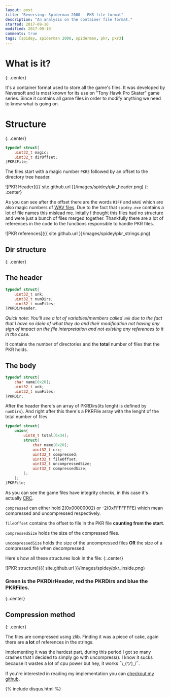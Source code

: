 ```yaml
---
layout: post
title: "Reversing: Spiderman 2000 - PKR file format"
description: "An analysis on the container file format."
started: 2017-09-10
modified: 2017-09-10
comments: true
tags: [spidey, spiderman 2000, spiderman, pkr, pkr3]
---
```


# What is it?
{: .center}

It's a container format used to store all the game's files. It was developed by Neversoft and is most known for its use on "Tony Hawk Pro Skater" game series.
Since it contains all game files in order to modify anything we need to know what is going on.

# Structure
{: .center}

```c
typedef struct{
	uint32_t magic;
	uint32_t dirOffset;
}PKR3File;
```

The files start with a magic number `PKR3` followed by an offset to the directory tree header.

![PKR Header]({{ site.github.url }}/images/spidey/pkr_header.png)
{: .center}

As you can see after the offset there are the words `RIFF` and `WAVE` which are also magic numbers of [WAV files](http://soundfile.sapp.org/doc/WaveFormat/). Due to the fact that `spidey.exe` contains a lot of file names this mislead me. Initally I thought this files had no structure and were just a bunch of files merged together. Thankfully there are a lot of references in the code to the functions responsible to handle PKR files.

![PKR references]({{ site.github.url }}/images/spidey/pkr_strings.png) 

## Dir structure
{: .center}

## The header

```c
typedef struct{
	uint32_t unk;
	uint32_t numDirs;
	uint32_t numFiles;
}PKRDirHeader;
```

*Quick note: You'll see a lot of variables/members called `unk` due to the fact that I have no ideia of what they do and their modification not having any sign of impact on the file interpretation and not existing any references to it in the cose.*

It contains the number of directories and the **total** number of files that the PKR holds.

## The body

```c
typedef struct{
	char name[0x20];
	uint32_t unk;
	uint32_t numFiles;
}PKRDir;
```

After the header there's an array of PKRDirs(its lenght is defined by `numDirs`). And right after this there's a PKRFile array with the lenght of the total number of files.

```c
typedef struct{
	union{
		uint8_t total[0x34];
		struct{
			char name[0x20];
			uint32_t crc;
			uint32_t compressed;
			uint32_t fileOffset;
			uint32_t uncompressedSize;
			uint32_t compressedSize;
		};
	};
}PKRFile;
```

As you can see the game files have integrity checks, in this case it's actually [CRC](https://en.wikipedia.org/wiki/Cyclic_redundancy_check).

`compressed` can either hold 2(0x00000002) or -2(0xFFFFFFFE) which mean compressed and uncompressed respectively.

`fileOffset` contains the offset to file in the PKR file **counting from the start**.

`compressedSize` holds the size of the compressed files.

`uncompressedSize` holds the size of the uncompressed files **OR** the size of a compressed file when decompressed.



Here's how all these structures look in the file:
{:.center}

![PKR structure]({{ site.github.url }}/images/spidey/pkr_inside.png)

### Green is the PKRDirHeader, red the PKRDirs and blue the PKRFiles.
{:.center}

## Compression method
{: .center}

The files are compressed using zlib. Finding it was a piece of cake, again there are **a lot** of references in the strings.

Implementing it was the hardest part, during this period I got so many crashes that I decided to simply go with uncompress(). I know it sucks because it wastes a lot of cpu power but hey, it works ¯\\\_(ツ)\_/¯.


If you're interested in reading my implementation you can [checkout my github](https://github.com/krystalgamer/spidey-tools/tree/master/pkr_extractor).

{% include disqus.html %}
